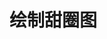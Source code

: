 <!--
 * @Github       : https://github.com/superzhc/BigData-A-Question
 * @Author       : SUPERZHC
 * @CreateDate   : 2020-11-28 00:15:54
 * @LastEditTime : 2020-11-28 00:15:55
 * @Copyright 2020 SUPERZHC
-->
# 绘制甜圈图